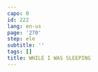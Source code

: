 ```yaml
---
capo: 0
id: 222
lang: en-us
page: '270'
step: ele
subtitle: ''
tags: []
title: WHILE I WAS SLEEPING
---
```


